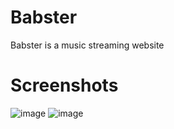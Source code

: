 # Babster
Babster is a music streaming website

# Screenshots
![image](https://user-images.githubusercontent.com/64753131/219419952-ade34008-d874-41fc-be5e-625976ff17ae.png)
![image](https://user-images.githubusercontent.com/64753131/219420076-50063595-6743-4b80-a83e-d672e78eb10a.png)

